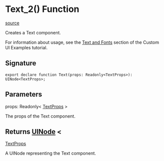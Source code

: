 # Text_2() Function

[source](https://developers.meta.com/horizon-worlds/reference/2.0.0/ui_text_2)

Creates a Text component.

  

For information about usage, see the [Text and Fonts](https://developers.meta.com/horizon-worlds/learn/documentation/tutorials/tutorial-worlds/custom-ui-examples-tutorial/station-1-text-and-fonts) section of the Custom UI Examples tutorial.

## Signature

```
export declare function Text(props: Readonly<TextProps>): UINode<TextProps>;
```

## Parameters

props: Readonly< [TextProps](/horizon-worlds/reference/2.0.0/ui_textprops) >

The props of the Text component.

## Returns [UINode](/horizon-worlds/reference/2.0.0/ui_uinode) <

[TextProps](/horizon-worlds/reference/2.0.0/ui_textprops)

>

A UINode representing the Text component.